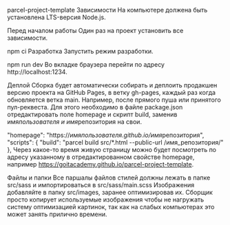 parcel-project-template Зависимости На компьютере должена быть установлена LTS-версия Node.js.

Перед началом работы Один раз на проект установить все зависимости.

npm ci Разработка Запустить режим разработки.

npm run dev Во вкладке браузера перейти по адресу http://localhost:1234.

Деплой Сборка будет автоматически собирать и деплоить продакшен версию проекта на GitHub Pages, в
ветку gh-pages, каждый раз когда обновляется ветка main. Например, после прямого пуша или принятого
пул-реквеста. Для этого необходимо в файле package.json отредактировать поле homepage и скрипт
build, заменив имя*пользователя и имя*репозитория на свои.

"homepage": "https://имя*пользователя.github.io/имя*репозитория", "scripts": { "build": "parcel
build src/\*.html --public-url /имя_репозитория/" }, Через какое-то время живую страницу можно будет
посмотреть по адресу указанному в отредактированном свойстве homepage, например
https://goitacademy.github.io/parcel-project-template.

Файлы и папки Все паршалы файлов стилей должны лежать в папке src/sass и импортироваться в
src/sass/main.scss Изображения добавляйте в папку src/images, заранее оптимизировав их. Сборщик
просто копирует используемые изображения чтобы не нагружать систему оптимизацией картинок, так как
на слабых компьютерах это может занять прилично времени.
